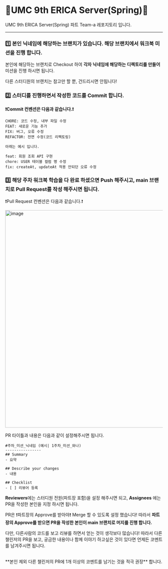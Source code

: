 # 💚UMC 9th ERICA Server(Spring)💚

UMC 9th ERICA Server(Spring) 파트 Team-a 레포지토리 입니다. 

---

### 1️⃣ 본인 닉네임에 해당하는 브랜치가 있습니다. 해당 브랜치에서 워크북 미션을 진행 합니다. 

본인에 해당하는 브랜치로 Checkout 하여 **각자 닉네임에 해당하는 디렉토리를 만들어** 미션을 진행 하시면 됩니다. 

다른 스터디원의 브랜치는 참고만 할 뿐, 건드리시면 안됩니다!



### 2️⃣ 스터디를 진행하면서 작성한 코드를 Commit 합니다.  
**❗️Commit 컨벤션은 다음과 같습니다.❗️**

```
CHORE: 코드 수정, 내부 파일 수정 
FEAT: 새로운 기능 추가
FIX: 버그, 오류 수정
REFACTOR: 전면 수정(코드 리펙토링)

아래는 예시 입니다. 

feat: 회원 조회 API 구현 
chore: USER 테이블 컬럼 명 수정
fix: createAt, updateAt 적용 안되던 오류 수정
```


### 3️⃣ 해당 주차 워크북 학습을 다 완료 하셨으면 Push 해주시고, main 브랜치로 Pull Request를 작성 해주시면 됩니다. 

❗️Pull Request 컨벤션은 다음과 같습니다.❗️ 

<img width="1235" height="696" alt="image" src="https://github.com/user-attachments/assets/c84b0137-dccb-47e2-91cd-400861f87ce2" />



<br>

PR 타이틀과 내용은 다음과 같이 설정해주시면 됩니다.

```
#주차_미션_닉네임 (예시| 1주차_미션_와나)
----------------
## Summary
- 요약 

## Describe your changes
- 내용

## Checklist
- [ ] 리뷰어 등록

```

**Reviewers**에는 스터디원 전원(파트장 포함)을 설정 해주시면 되고, **Assignees** 에는 PR을 작성한 본인을 지정 하시면 됩니다.

PR은 ❗️파트장의 Approve를 받아야❗️ Merge 할 수 있도록 설정 했습니다! 
따라서  **파트장의 Approve를 받으면 PR을 작성한 본인이 main 브랜치로 머지를 진행 합니다.** 

다만, 다른사람의 코드를 보고 리뷰를 하면서 얻는 것이 생각보다 많습니다! 따라서 다른 챌린저의 PR을 보고, 궁금한 내용이나 함께 이야기 하고싶은 것이 있다면 언제든 코멘트를 남겨주시면 됩니다. 

 <br>
**본인 제외 다른 챌린저의 PR에 1개 이상의 코멘트를 남기는 것을 적극 권장** 합니다.






